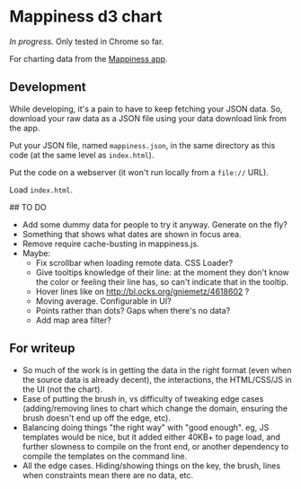 # Mappiness d3 chart

*In progress.* Only tested in Chrome so far.

For charting data from the [Mappiness app](http://www.mappiness.org.uk/).

## Development

While developing, it's a pain to have to keep fetching your JSON data. So, download your raw data as a JSON file using your data download link from the app. 

Put your JSON file, named `mappiness.json`, in the same directory as this code (at the same level as `index.html`).

Put the code on a webserver (it won't run locally from a `file://` URL).

Load `index.html`.


## TO DO

* Add some dummy data for people to try it anyway. Generate on the fly?
* Something that shows what dates are shown in focus area.
* Remove require cache-busting in mappiness.js.
* Maybe:
  * Fix scrollbar when loading remote data. CSS Loader?
  * Give tooltips knowledge of their line: at the moment they don't know the
    color or feeling their line has, so can't indicate that in the tooltip.
  * Hover lines like on http://bl.ocks.org/gniemetz/4618602 ?
  * Moving average. Configurable in UI?
  * Points rather than dots? Gaps when there's no data?
  * Add map area filter?


## For writeup

* So much of the work is in getting the data in the right format (even when the source data is already decent), the interactions, the HTML/CSS/JS in the UI (not the chart).
* Ease of putting the brush in, vs difficulty of tweaking edge cases (adding/removing lines to chart which change the domain, ensuring the brush doesn't end up off the edge, etc).
* Balancing doing things "the right way" with "good enough". eg, JS templates would be nice, but it added either 40KB+ to page load, and further slowness to compile on the front end, or another dependency to compile the templates on the command line.
* All the edge cases. Hiding/showing things on the key, the brush, lines when constraints mean there are no data, etc.
